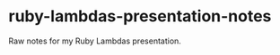 ruby-lambdas-presentation-notes
===============================

Raw notes for my Ruby Lambdas presentation.
